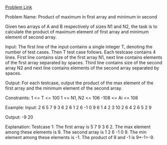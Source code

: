 [Problem Link](https://practice.geeksforgeeks.org/problems/product-of-maximum-in-first-array-and-minimum-in-second/0)

Problem Name: Product of maximum in first array and minimum in second

Given two arrays of A and B respectively of sizes N1 and N2, the task is to calculate the product of maximum element of first array and minimum element of second array.

Input:
The first line of the input contains a single integer T, denoting the number of test cases. Then T test case follows. Each testcase contains 4 lines. First line contains size of the first array N1, next line contains elements of the first array separated by spaces. Third line contains size of the second array N2 and next line contains elements of the second array separated by spaces.

Output:
For each testcase, output the product of the max element of the first array and the minimum element of the second array.

Constraints:
1 <= T <= 100
1 <= N1, N2 <= 106
-108 <= Ai <= 108

Example:
Input:
2
6
5 7 9 3 6 2
6
1 2 6 -1 0 9
6
1 4 2 3 10 2
6
4 2 6 5 2 9

Output:
-9
20

Explanation:
Testcase 1: The first array is 5 7 9 3 6 2. The max element among these elements is 9. The second array is 1 2 6 -1 0 9. The min element among these elements is -1. The product of 9 and -1 is 9*-1=-9.
